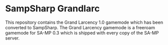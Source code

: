 SampSharp Grandlarc
===================
This repository contains the Grand Larcency 1.0 gamemode which has been converted to SampSharp.
The Grand Larcency gamemode is a freeroam gamemode for SA-MP 0.3 which is shipped with every copy of the SA-MP server.

